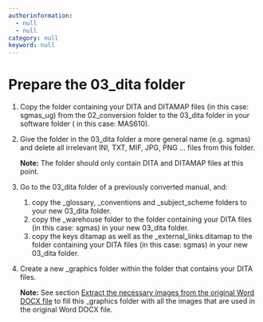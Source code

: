 ```yaml
---
authorinformation:
  - null
  - null
category: null
keyword: null
---
```


# Prepare the 03\_dita folder

1. Copy the folder containing your DITA and DITAMAP files \(in this case: sgmas\_ug\) from the 02\_conversion folder to the 03\_dita folder in your software folder \( in this case: MAS610\).
2. Give the folder in the 03\_dita folder a more general name \(e.g. sgmas\) and delete all irrelevant INI, TXT, MIF, JPG, PNG … files from this folder.

   **Note:** The folder should only contain DITA and DITAMAP files at this point.

3. Go to the 03\_dita folder of a previously converted manual, and:
   1. copy the \_glossary, \_conventions and \_subject\_scheme folders to your new 03\_dita folder.
   2. copy the \_warehouse folder to the folder containing your DITA files \(in this case: sgmas\) in your new 03\_dita folder.
   3. copy the keys ditamap as well as the \_external\_links.ditamap to the folder containing your DITA files \(in this case: sgmas\) in your new 03\_dita folder.
4. Create a new \_graphics folder within the folder that contains your DITA files.

   **Note:** See section [Extract the necessary images from the original Word DOCX file](ta_extract_the_necessary_images_from_the_original_word_docx_file.md) to fill this \_graphics folder with all the images that are used in the original Word DOCX file.

